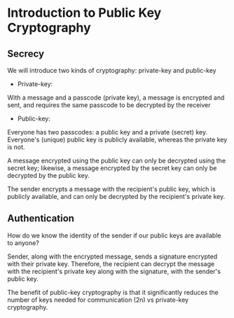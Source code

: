 # Introduction to Public Key Cryptography

## Secrecy

We will introduce two kinds of cryptography: private-key and public-key

- Private-key:

With a message and a passcode (private key), a message is encrypted and sent, and requires the same passcode to be decrypted by the receiver

- Public-key:

Everyone has two passcodes: a public key and a private (secret) key. Everyone's (unique) public key is publicly available, whereas the private key is not.

A message encrypted using the public key can only be decrypted using the secret key; likewise, a message encrypted by the secret key can only be decrypted by the public key.

The sender encrypts a message with the recipient's public key, which is publicly available, and can only be decrypted by the recipient's private key.

## Authentication

How do we know the identity of the sender if our public keys are available to anyone?

Sender, along with the encrypted message, sends a signature encrypted with their private key. Therefore, the recipient can decrypt the message with the recipient's private key along with the signature, with the sender's public key.

The benefit of public-key cryptography is that it significantly reduces the number of keys needed for communication (2n) vs private-key cryptography.